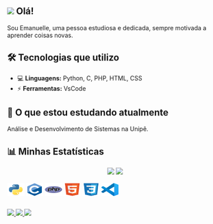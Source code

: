 ## <img src="https://media.giphy.com/media/hvRJCLFzcasrR4ia7z/giphy.gif" width="30px"> Olá!

Sou Emanuelle, uma pessoa estudiosa e dedicada, sempre motivada a aprender coisas novas.


## 🛠️ Tecnologias que utilizo
- 💻 **Linguagens:** Python, C, PHP, HTML, CSS  
- ⚡ **Ferramentas:** VsCode



## 🌱 O que estou estudando atualmente
Análise e Desenvolvimento de Sistemas na Unipê.



## 📊 Minhas Estatísticas
<div align="center">
  <img height="180em" src="https://github-readme-stats.vercel.app/api?username=manulucena&show_icons=true&theme=radical&include_all_commits=true&count_private=true"/>
  <img height="180em" src="https://github-readme-stats.vercel.app/api/top-langs/?username=manulucena&layout=compact&langs_count=7&theme=radical&hide=hack"/>
</div>



<div style="display: inline_block"><br>
  <img align="center" alt="Manu-Python" height="30" width="40" src="https://raw.githubusercontent.com/devicons/devicon/master/icons/python/python-original.svg">
  <img align="center" alt="Manu-C" height="30" width="40" src="https://raw.githubusercontent.com/devicons/devicon/master/icons/c/c-original.svg">
  <img align="center" alt="Manu-PHP" height="30" width="40" src="https://raw.githubusercontent.com/devicons/devicon/master/icons/php/php-original.svg">
  <img align="center" alt="Manu-HTML" height="30" width="40" src="https://raw.githubusercontent.com/devicons/devicon/master/icons/html5/html5-original.svg">
  <img align="center" alt="Manu-CSS" height="30" width="40" src="https://raw.githubusercontent.com/devicons/devicon/master/icons/css3/css3-original.svg">
  <img align="center" alt="Manu-VsCode" height="30" width="40" src="https://raw.githubusercontent.com/devicons/devicon/master/icons/vscode/vscode-original.svg">
</div>

##
<div> 
  <a href="https://instagram.com/manulucm" target="_blank" rel="noopener noreferrer">
    <img src="https://img.shields.io/badge/-Instagram-%23E4405F?style=for-the-badge&logo=instagram&logoColor=white">
  </a>
  
  <a href="mailto:lelalucenapbi@gmail.com" target="_blank" rel="noopener noreferrer">
    <img src="https://img.shields.io/badge/-Gmail-%23333?style=for-the-badge&logo=gmail&logoColor=white">
  </a>
  
  <a href="https://www.linkedin.com/in/emanuelle-lucena" target="_blank" rel="noopener noreferrer">
    <img src="https://img.shields.io/badge/-LinkedIn-%230077B5?style=for-the-badge&logo=linkedin&logoColor=white">
  </a> 
</div>
